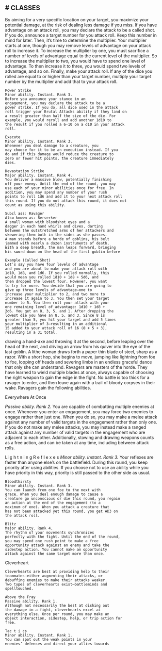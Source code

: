 ## # CLASSES

By aiming for a very specific location on your
target, you maximize your potential damage, at the
risk of dealing less damage if you miss. If you have
advantage on an attack roll, you may declare the
attack to be a called shot.
If you do, announce a target number for you
attack roll. Keep this number in mind for later.
Then, it’s time to determine the multiplier. Your
multiplier starts at one, though you may remove
levels of advantage on your attack roll to increase it.
To increase the multiplier by one, you must sacrifice
a number of levels of advantage equal to the current
level of the multiplier. So to increase the multiplier
to two, you would have to spend one level of
advantage. To then increase it to three, you would
spend two levels of advantage, and so on.
Finally, make your attack roll. If any of the dice
you rolled are equal to or higher than your target
number, multiply your target number by the
multiplier and add that to your attack roll.

```
Power Strike
Minor ability. Instant. Rank 3.
Before you announce your stance in an
engagement, you may declare the attack to be a
power strike. If you do, all dice used in the attack
roll trigger your Brutal Attacks ability if they land on
a result greater than half the size of the die. For
example, you would reroll and add another 1d10 to
the result if you rolled a 6-10 on a d10 in your attack
roll.
```

```
Execute
Minor ability. Instant. Rank 3.
Whenever you deal damage to a creature, you
may choose for it to be an execution instead. If you
do and if this damage would reduce the creature to
zero or fewer hit points, the creature immediately
dies.
```

```
Devastation Strike
Major ability. Instant. Rank 4.
You deliver a massive blow, potentially finishing
off your enemy. Until the end of the round, you may
use each of your minor abilities once for free. In
addition, you may spend any number of your rush
points to roll 1d6 and add it to your next attack roll
this round. If you do not attack this round, it does not
count as using this ability.
```

```
Subcl ass: Ravager
Also known as: Berserker
A small woman with bloodshot eyes and a
dagger in each hand whirls and dives, darting
between the outstretched arms of her attackers and
skewering them both in the sides as she passes.
A man stands before a horde of goblins, his belt
jammed with nearly a dozen instruments of death.
With a deep breath, the man leaps forward, bringing
his sword down on the head of the first goblin before
```

```
Example (Called Shot)
Let’s say you have four levels of advantage
and you are about to make your attack roll with
1d10, 1d8, and 1d6. If you rolled normally, this
would mean you rolled 1d10 + 1d8 + 5d6, and
then dropped the lowest four. However, you want
to try for more. You decide that you are going to
give up three levels of advantage—one to
increase your multiplier to 2, and two more to
increase it again to 3. You then set your target
number to 5. You then roll your attack with your
one remaining level of advantage: 1d10 + 1d8 +
2d6. You get an 8, 3, 5, and 1. After dropping the
lowest die you have an 8, 5, and 3. Since 8 is
greater than 5, you hit your target and add 5 times
your multiplier of 3—resulting in an additional
15 added to your attack roll of 16 (8 + 5 + 3),
resulting in a 31 total.
```

drawing a hand-axe and throwing it at the second,
before leaping over the head of the next, and driving
an arrow from his quiver into the eye of the last
goblin.
A lithe woman draws forth a paper thin blade of
steel, sharp as a razor. With a short hop, she begins
to move, jumping like lightning from foe to foe,
lopping off heads and severing limbs in an endless
graceful dance that only she can understand.
Ravagers are masters of the horde. They have
learned to wield multiple blades at once, always
capable of choosing the right weapon to gain the
edge in the fight. No battle is too thick for a ravager
to enter, and then leave again with a trail of bloody
corpses in their wake.
Ravagers gain the following abilities.

Everywhere At Once

_Passive ability. Rank 2._
You are capable of combatting multiple enemies
at once. Whenever you enter an engagement, you
may force two enemies to engage rather than just
one.
When you do so, you may make a melee attack
against any number of valid targets in the
engagement rather than only one. If you do not make
any melee attacks, you may instead make a ranged
attack against any number of valid targets in the
engagement who are adjacent to each other.
Additionally, stowing and drawing weapons
counts as a free action, and can be taken at any time,
including between attack rolls.

Li g h t n i n g R e f l e x e s
_Minor ability. Instant. Rank 3._
Your reflexes are faster than anyone else’s on the
battlefield. During this round, you keep priority after
using abilities. If you choose not to use an ability
while you have priority in this way, priority is still
passed to the other side as usual.

```
Bloodthirsty
Minor ability. Instant. Rank 3.
You can launch from one foe to the next with
grace. When you deal enough damage to cause a
creature go unconscious or die this round, you regain
an action at the end of the engagement (to a
maximum of one). When you attack a creature that
has not been attacked yet this round, you get AD3 on
the attack roll.
```

```
Blitz
Major ability. Rank 4.
The rhythm of your movements synchronizes
perfectly with the fight. Until the end of the round,
you may spend one rush point to make a free
opportunity attack against an enemy and take the
sidestep action. You cannot make an opportunity
attack against the same target more than once.
```

Cleverheart

```
Cleverhearts are best at providing help to their
teammates—either augmenting their attacks, or
debuffing enemies to make their attacks weaker.
Two types of cleverhearts exist—battleminds and
spelltouched.
```

```
Above the Fray
Passive ability. Rank 1.
Although not necessarily the best at dishing out
the damage in a fight, cleverhearts excel at
everything else. Once per round, you may make an
object interaction, sidestep, help, or trip action for
free.
```

```
Tac t i cs
Minor ability. Instant. Rank 1.
You can spot out the weak points in your
enemies’ defenses and direct your allies towards
```
